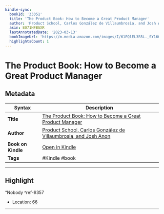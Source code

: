 ```yaml
---
kindle-sync:
  bookId: '33351'
  title: 'The Product Book: How to Become a Great Product Manager'
  author: 'Product School, Carlos González de Villaumbrosia, and Josh Anon'
  asin: B071HFBGXR
  lastAnnotatedDate: '2023-03-13'
  bookImageUrl: 'https://m.media-amazon.com/images/I/61FQlEL3R5L._SY160.jpg'
  highlightsCount: 1
---
```

# The Product Book: How to Become a Great Product Manager

## Metadata

| Syntax | Description |
| ---------- | ---------- |
| **Title** | [The Product Book: How to Become a Great Product Manager](https://www.amazon.com/dp/B071HFBGXR) |
| **Author** | [Product School, Carlos González de Villaumbrosia, and Josh Anon](https://www.amazon.com/Carlos-Gonz%C3%A1lez-de-Villaumbrosia/e/B073GZ66M5/ref=dp_byline_cont_ebooks_2) |
| **Book on Kindle** | <a href="kindle://book?action=open&asin=B071HFBGXR" target="_blank">Open in Kindle</a> |
| **Tags** | #Kindle #book |

---

## Highlight

“Nobody ^ref-9357

- Location: [66](kindle://book?action=open&asin=B071HFBGXR&location=66)

---
